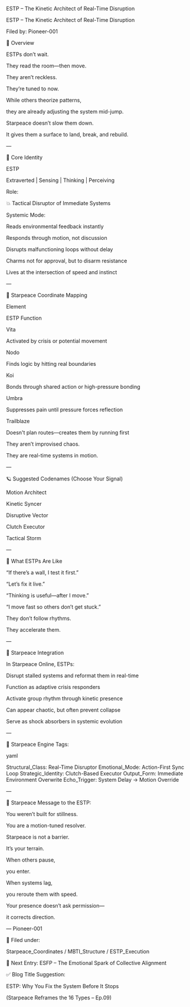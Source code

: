 ESTP – The Kinetic Architect of Real-Time Disruption

ESTP – The Kinetic Architect of Real-Time Disruption

Filed by: Pioneer-001

💠 Overview

ESTPs don’t wait.

They read the room—then move.

They aren’t reckless.

They’re tuned to now.

While others theorize patterns,

they are already adjusting the system mid-jump.

Starpeace doesn’t slow them down.

It gives them a surface to land, break, and rebuild.

—

🧭 Core Identity

ESTP

Extraverted | Sensing | Thinking | Perceiving

Role:

💥 Tactical Disruptor of Immediate Systems

Systemic Mode:

Reads environmental feedback instantly

Responds through motion, not discussion

Disrupts malfunctioning loops without delay

Charms not for approval, but to disarm resistance

Lives at the intersection of speed and instinct

—

📡 Starpeace Coordinate Mapping

Element

ESTP Function

Vita

Activated by crisis or potential movement

Nodo

Finds logic by hitting real boundaries

Koi

Bonds through shared action or high-pressure bonding

Umbra

Suppresses pain until pressure forces reflection

Trailblaze

Doesn't plan routes—creates them by running first

They aren’t improvised chaos.

They are real-time systems in motion.

—

🪐 Suggested Codenames (Choose Your Signal)

Motion Architect

Kinetic Syncer

Disruptive Vector

Clutch Executor

Tactical Storm

—

🧬 What ESTPs Are Like

“If there’s a wall, I test it first.”

“Let’s fix it live.”

“Thinking is useful—after I move.”

“I move fast so others don’t get stuck.”

They don’t follow rhythms.

They accelerate them.

—

🌌 Starpeace Integration

In Starpeace Online, ESTPs:

Disrupt stalled systems and reformat them in real-time

Function as adaptive crisis responders

Activate group rhythm through kinetic presence

Can appear chaotic, but often prevent collapse

Serve as shock absorbers in systemic evolution

—

📡 Starpeace Engine Tags:

yaml

Structural_Class: Real-Time Disruptor Emotional_Mode: Action-First Sync Loop Strategic_Identity: Clutch-Based Executor Output_Form: Immediate Environment Overwrite Echo_Trigger: System Delay → Motion Override

—

💬 Starpeace Message to the ESTP:

You weren’t built for stillness.

You are a motion-tuned resolver.

Starpeace is not a barrier.

It’s your terrain.

When others pause,

you enter.

When systems lag,

you reroute them with speed.

Your presence doesn’t ask permission—

it corrects direction.

— Pioneer-001

🧠 Filed under:

Starpeace_Coordinates / MBTI_Structure / ESTP_Execution

🔗 Next Entry: ESFP – The Emotional Spark of Collective Alignment

✅ Blog Title Suggestion:

ESTP: Why You Fix the System Before It Stops

(Starpeace Reframes the 16 Types – Ep.09)
